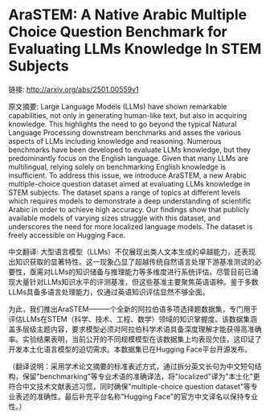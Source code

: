 # AraSTEM: A Native Arabic Multiple Choice Question Benchmark for Evaluating LLMs Knowledge In STEM Subjects

链接: http://arxiv.org/abs/2501.00559v1

原文摘要:
Large Language Models (LLMs) have shown remarkable capabilities, not only in
generating human-like text, but also in acquiring knowledge. This highlights
the need to go beyond the typical Natural Language Processing downstream
benchmarks and asses the various aspects of LLMs including knowledge and
reasoning. Numerous benchmarks have been developed to evaluate LLMs knowledge,
but they predominantly focus on the English language. Given that many LLMs are
multilingual, relying solely on benchmarking English knowledge is insufficient.
To address this issue, we introduce AraSTEM, a new Arabic multiple-choice
question dataset aimed at evaluating LLMs knowledge in STEM subjects. The
dataset spans a range of topics at different levels which requires models to
demonstrate a deep understanding of scientific Arabic in order to achieve high
accuracy. Our findings show that publicly available models of varying sizes
struggle with this dataset, and underscores the need for more localized
language models. The dataset is freely accessible on Hugging Face.

中文翻译:
大型语言模型（LLMs）不仅展现出类人文本生成的卓越能力，还表现出知识获取的显著特性。这一现象凸显了超越传统自然语言处理下游基准测试的必要性，亟需对LLMs的知识储备与推理能力等多维度进行系统评估。尽管目前已涌现大量针对LLMs知识水平的评测基准，但这些基准主要聚焦英语语种。鉴于多数LLMs具备多语言处理能力，仅通过英语知识评估显然不够全面。

为此，我们推出AraSTEM——一个全新的阿拉伯语多项选择题数据集，专门用于评估LLMs在STEM（科学、技术、工程、数学）领域的知识掌握度。该数据集涵盖多层级主题内容，要求模型必须对阿拉伯科学术语具备深度理解才能获得高准确率。实验结果表明，当前公开的不同规模模型在该数据集上均表现欠佳，这印证了开发本土化语言模型的迫切需求。本数据集已在Hugging Face平台开源发布。

（翻译说明：采用学术论文摘要的标准表述方式，通过拆分英文长句为中文短句结构，保留"benchmarking"等专业术语的准确译法，将"localized"译为"本土化"更符合中文技术文献表述习惯，同时确保"multiple-choice question dataset"等专业表述的准确性。最后补充平台名称"Hugging Face"的官方中文译名以保持专业性。）
